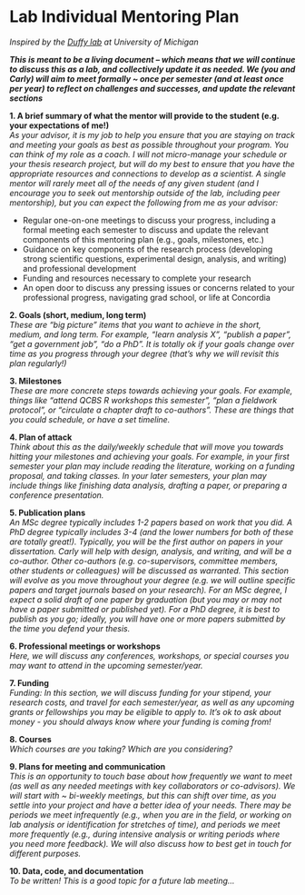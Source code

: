 # Lab Individual Mentoring Plan  

_Inspired by the [Duffy lab](https://dynamicecology.wordpress.com/2017/01/09/mentoring-plans-a-really-useful-tool-for-pis-and-their-lab-members/) at University of Michigan_  

**_This is meant to be a *living* document – which means that we will continue to discuss this as a lab, and collectively update it as needed. We (you and Carly) will aim to meet formally ~ once per semester (and at least once per year) to reflect on challenges and successes, and update the relevant sections_**
 
**1. A brief summary of what the mentor will provide to the student (e.g. your expectations of me!)**  
_As your advisor, it is my job to help you ensure that you are staying on track and meeting your goals as best as possible throughout your program. You can think of my role as a coach. I will not micro-manage your schedule or your thesis research project, but will do my best to ensure that you have the appropriate resources and connections to develop as a scientist. A single mentor will rarely meet all of the needs of any given student (and I encourage you to seek out mentorship outside of the lab, including peer mentorship), but you can expect the following from me as your advisor:_  
- Regular one-on-one meetings to discuss your progress, including a formal meeting each semester to discuss and update the relevant components of this mentoring plan (e.g., goals, milestones, etc.)
- Guidance on key components of the research process (developing strong scientific questions, experimental design, analysis, and writing) and professional development
- Funding and resources necessary to complete your research
- An open door to discuss any pressing issues or concerns related to your professional progress, navigating grad school, or life at Concordia  

**2. Goals (short, medium, long term)**  
_These are “big picture” items that you want to achieve in the short, medium, and long term. For example, “learn analysis X”, “publish a paper”, “get a government job”, “do a PhD”. It is totally ok if your goals change over time as you progress through your degree (that’s why we will revisit this plan regularly!)_   
 
**3. Milestones**   
_These are more concrete steps towards achieving your goals. For example, things like “attend QCBS R workshops this semester”, “plan a fieldwork protocol”, or “circulate a chapter draft to co-authors”. These are things that you could schedule, or have a set timeline._
 
**4. Plan of attack**   
_Think about this as the daily/weekly schedule that will move you towards hitting your milestones and achieving your goals. For example, in your first semester your plan may include reading the literature, working on a funding proposal, and taking classes. In your later semesters, your plan may include things like finishing data analysis, drafting a paper, or preparing a conference presentation._
 
**5. Publication plans**  
_An MSc degree typically includes 1-2 papers based on work that you did. A PhD degree typically includes 3-4 (and the lower numbers for both of these are totally great!). Typically, you will be the first author on papers in your dissertation. Carly will help with design, analysis, and writing, and will be a co-author. Other co-authors (e.g. co-supervisors, committee members, other students or colleagues) will be discussed as warranted. This section will evolve as you move throughout your degree (e.g. we will outline specific papers and target journals based on your research). For an MSc degree, I expect a solid draft of one paper by graduation (but you may or may not have a paper submitted or published yet). For a PhD degree, it is best to publish as you go; ideally, you will have one or more papers submitted by the time you defend your thesis._  

**6. Professional meetings or workshops**   
_Here, we will discuss any conferences, workshops, or special courses you may want to attend in the upcoming semester/year._
 
**7. Funding**  
_Funding: In this section, we will discuss funding for your stipend, your research costs, and travel for each semester/year, as well as any upcoming grants or fellowships you may be eligible to apply to. It’s ok to ask about money - you should always know where your funding is coming from!_
 
**8. Courses**  
_Which courses are you taking? Which are you considering?_
 
**9. Plans for meeting and communication**  
_This is an opportunity to touch base about how frequently we want to meet (as well as any needed meetings with key collaborators or co-advisors). We will start with ~ bi-weekly meetings, but this can shift over time, as you settle into your project and have a better idea of your needs. There may be periods we meet infrequently (e.g., when you are in the field, or working on lab analysis or identification for stretches of time), and periods we meet more frequently (e.g., during intensive analysis or writing periods where you need more feedback). We will also discuss how to best get in touch for different purposes._  
 
**10. Data, code, and documentation**   
_To be written! This is a good topic for a future lab meeting…_

